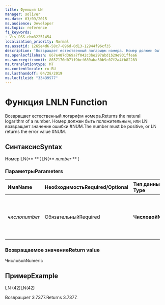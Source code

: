 ```yaml
---
title: Функция LN
manager: soliver
ms.date: 03/09/2015
ms.audience: Developer
ms.topic: reference
f1_keywords:
- Vis_DSS.chm82251454
localization_priority: Normal
ms.assetid: 1265e4d6-58c7-896d-0d13-12944f96cf35
description: 'Возвращает естественный логарифм номера. Номер должен быть положительным, или LN возвращает значение ошибки #NUM.'
ms.openlocfilehash: 867e487d369a7f042c3be297abd1b29e931ffea6
ms.sourcegitcommit: 8657170d071f9bcf680aba50b9c07f2a4fb82283
ms.translationtype: MT
ms.contentlocale: ru-RU
ms.lasthandoff: 04/28/2019
ms.locfileid: "33439977"
---
```

# <a name="ln-function"></a><span data-ttu-id="da342-104">Функция LN</span><span class="sxs-lookup"><span data-stu-id="da342-104">LN Function</span></span>

<span data-ttu-id="da342-105">Возвращает естественный логарифм номера.</span><span class="sxs-lookup"><span data-stu-id="da342-105">Returns the natural logarithm of a number.</span></span> <span data-ttu-id="da342-106">Номер должен быть положительным, или LN возвращает значение ошибки #NUM.</span><span class="sxs-lookup"><span data-stu-id="da342-106">The number must be positive, or LN returns the error value #NUM.</span></span>
  
## <a name="syntax"></a><span data-ttu-id="da342-107">Синтаксис</span><span class="sxs-lookup"><span data-stu-id="da342-107">Syntax</span></span>

<span data-ttu-id="da342-108">Номер LN(\*\*  \*\* )</span><span class="sxs-lookup"><span data-stu-id="da342-108">LN(\*\* *number* \*\* )</span></span> 
  
### <a name="parameters"></a><span data-ttu-id="da342-109">Параметры</span><span class="sxs-lookup"><span data-stu-id="da342-109">Parameters</span></span>

|<span data-ttu-id="da342-110">**Имя**</span><span class="sxs-lookup"><span data-stu-id="da342-110">**Name**</span></span>|<span data-ttu-id="da342-111">**Необходимость**</span><span class="sxs-lookup"><span data-stu-id="da342-111">**Required/Optional**</span></span>|<span data-ttu-id="da342-112">**Тип данных**</span><span class="sxs-lookup"><span data-stu-id="da342-112">**Data Type**</span></span>|<span data-ttu-id="da342-113">**Описание**</span><span class="sxs-lookup"><span data-stu-id="da342-113">**Description**</span></span>|
|:-----|:-----|:-----|:-----|
| <span data-ttu-id="da342-114">_число_</span><span class="sxs-lookup"><span data-stu-id="da342-114">_number_</span></span> <br/> |<span data-ttu-id="da342-115">Обязательный</span><span class="sxs-lookup"><span data-stu-id="da342-115">Required</span></span>  <br/> |<span data-ttu-id="da342-116">**Числовой**</span><span class="sxs-lookup"><span data-stu-id="da342-116">**Numeric**</span></span> <br/> | <span data-ttu-id="da342-117">Номер, естественный логарифм которого вы хотите найти.</span><span class="sxs-lookup"><span data-stu-id="da342-117">The number whose natural logarithm you want to find.</span></span>  <br/> |
   
### <a name="return-value"></a><span data-ttu-id="da342-118">Возвращаемое значение</span><span class="sxs-lookup"><span data-stu-id="da342-118">Return value</span></span>

<span data-ttu-id="da342-119">Числовой</span><span class="sxs-lookup"><span data-stu-id="da342-119">Numeric</span></span>
  
## <a name="example"></a><span data-ttu-id="da342-120">Пример</span><span class="sxs-lookup"><span data-stu-id="da342-120">Example</span></span>

<span data-ttu-id="da342-121">LN (42)</span><span class="sxs-lookup"><span data-stu-id="da342-121">LN(42)</span></span> 
  
<span data-ttu-id="da342-122">Возвращает 3.7377.</span><span class="sxs-lookup"><span data-stu-id="da342-122">Returns 3.7377.</span></span> 
  

